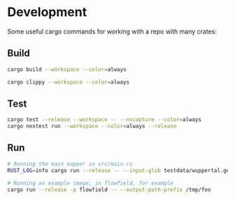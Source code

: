 # Development

Some useful cargo commands for working with a repo with many crates:

## Build

```bash
cargo build --workspace --color=always

cargo clippy --workspace --color=always
```

## Test

```bash
cargo test --release --workspace -- --nocapture --color=always
cargo nextest run --workspace --color=always --release
```

## Run

```bash
# Running the main mapper in src/main.rs
RUST_LOG=info cargo run --release -- --input-glob testdata/wuppertal.geojson --output-directory "/tmp/" --width 1024 --height 1024

# Running an example image; in flowfield, for example
cargo run --release -p flowfield -- --output-path-prefix /tmp/foo
```